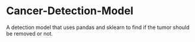 # Cancer-Detection-Model
A detection model that uses pandas and sklearn to find if the tumor should be removed or not.
